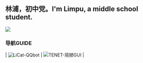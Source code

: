 ## 林浦，初中党。I'm Limpu, a middle school student.
![](https://api.xecades.xyz/api?img=3&date=2022-06-17&str=%5B中考%5D&quote=✨✨がんばれ!✨✨&github=Limpu403&luogu=518446&qq=3233796965)
### 导航GUIDE
|
![LiCat-QQbot](https://github.com/Limpu403/Limpu403/tree/main/LiCat)
|
![TENET-简陋GUI](https://github.com/Limpu403/Limpu403/tree/main/TENET-GUI)
|
